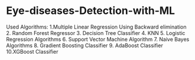 # Eye-diseases-Detection-with-ML

Used Algorithms: 
1.Multiple Linear Regression Using Backward elimination
2. Random Forest  Regressor
3. Decision Tree Classifier
4. KNN
5. Logistic Regression Algorithms
6. Support Vector Machine Algorithm
7. Naive Bayes Algorithms
8. Gradient Boosting Classifier
9. AdaBoost Classifier
10.XGBoost Classifier
